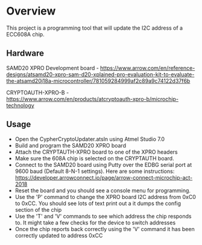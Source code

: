 # Overview #

This project is a programming tool that will update the I2C address of a ECC608A chip.

## Hardware ##

SAMD20 XPRO Development board - https://www.arrow.com/en/reference-designs/atsamd20-xpro-sam-d20-xplained-pro-evaluation-kit-to-evaluate-the-atsamd20j18a-microcontroller/781059284999af2c89a9c74122d37f6b

CRYPTOAUTH-XPRO-B - https://www.arrow.com/en/products/atcryptoauth-xpro-b/microchip-technology

## Usage ##

* Open the CypherCryptoUpdater.atsln using Atmel Studio 7.0
* Build and program the SAMD20 XPRO board
* Attach the CRYPTAUTH-XPRO board to one of the XPRO headers
* Make sure the 608A chip is selected on the CRYPTAUTH board.
* Connect to the SAMD20 board using Putty over the EDBG serial port at 9600 baud (Default 8-N-1 settings). Here are some instructions: https://developer.arrowconnect.io/page/arrow-connect-microchip-act-2018
* Reset the board and you should see a console menu for programming.
* Use the 'P' command to change the XPRO board I2C address from 0xC0 to 0xCC.  You should see lots of text print out a it dumps the config section of the chip 
* Use the 'T' and 'V' commands to see which address the chip responds to.  It might take a few checks for the device to switch addresses
* Once the chip reports back correctly using the 'V' command it has been correctly updated to address 0xCC

 
